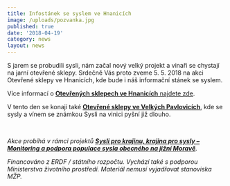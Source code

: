 ```yaml
---
title: Infostánek se syslem ve Hnanicích
image: /uploads/pozvanka.jpg
published: true
date: '2018-04-19'
category: news
layout: news
---
```

S jarem se probudili sysli, nám začal nový velký projekt a vinaři se chystají na jarní otevřené sklepy. Srdečně Vás proto zveme 5. 5. 2018 na akci Otevřené sklepy ve Hnanicích, kde bude i náš informační stánek se syslem.

Více informací o [**Otevřených sklepech ve Hnanicích** najdete zde](https://www.wineofczechrepublic.cz/akce-a-novinky/kalendar-akci/10563-otevrene-sklepy-hnanice.html).

V tento den se konají také [**Otevřené sklepy ve Velkých Pavlovicích**](http://www.vinozvelkychpavlovic.cz/majove-otevrene-sklepy-2018), kde se sysly a vínem se známkou Sysli na vinici pyšní již dlouho.

 

*Akce probíhá v rámci projektů [**Sysli pro krajinu, krajina pro sysly – Monitoring a podpora populace sysla obecného na jižní Moravě**](http://www.syslinavinici.cz/o-nas/projekty/sysli-pro-krajinu-krajina-pro-sysly).*

*Financováno z ERDF / státního rozpočtu. Vychází také s podporou Ministerstva životního prostředí. Materiál nemusí vyjadřovat stanoviska MŽP.*

